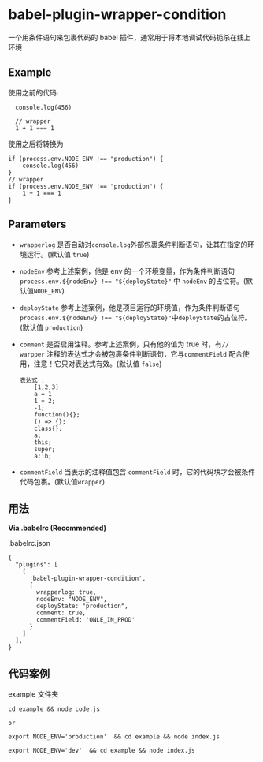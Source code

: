 # babel-plugin-wrapper-condition
一个用条件语句来包裹代码的 babel 插件，通常用于将本地调试代码扼杀在线上环境
## Example
使用之前的代码:
```
  console.log(456)

  // wrapper
  1 + 1 === 1
```
使用之后将转换为
```
if (process.env.NODE_ENV !== "production") {
    console.log(456)
}
// wrapper
if (process.env.NODE_ENV !== "production") {
    1 + 1 === 1
}

```

## Parameters 

- `wrapperlog`
   是否自动对`console.log`外部包裹条件判断语句，让其在指定的环境运行。(默认值 `true`)
- `nodeEnv` 
  参考上述案例，他是 env 的一个环境变量，作为条件判断语句 `process.env.${nodeEnv} !== "${deployState}"` 中 `nodeEnv` 的占位符。(默认值`NODE_ENV`)
- `deployState`
  参考上述案例，他是项目运行的环境值，作为条件判断语句 `process.env.${nodeEnv} !== "${deployState}"`中`deployState`的占位符。(默认值 `production`)
- `comment`
  是否启用注释。参考上述案例，只有他的值为 true 时，有`// warpper` 注释的表达式才会被包裹条件判断语句，它与`commentField` 配合使用，注意！它只对表达式有效。(默认值 `false`)
  
  ```
  表达式 :
      [1,2,3]
      a = 1
      1 + 2;
      -1;
      function(){};
      () => {};
      class{};
      a;
      this;
      super;
      a::b;
  ```
- `commentField`
  当表示的注释值包含 `commentField` 时，它的代码块才会被条件代码包裹。(默认值`wrapper`)
 

## 用法

**Via .babelrc (Recommended)** 

.babelrc.json
```
{
  "plugins": [
    [
      'babel-plugin-wrapper-condition',
      {
        wrapperlog: true,
        nodeEnv: "NODE_ENV",
        deployState: "production",
        comment: true,
        commentField: 'ONLE_IN_PROD'
      }
    ]
  ],
}
```



## 代码案例
example 文件夹
```
cd example && node code.js   

or

export NODE_ENV='production'  && cd example && node index.js

export NODE_ENV='dev'  && cd example && node index.js

```